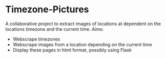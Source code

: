 # Timezone-Pictures

A collaborative project to extract images of locations at dependent on the locations timezone and the current time.
Aims:
* Webscrape timezones
* Webscrape images from a location depending on the current time
* Display these pages in html format, possibly using Flask
